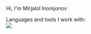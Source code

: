 Hi, I'm Mirjalol Inomjonov <br />

Languages and tools I work with: <br/>
<code><img src="https://encrypted-tbn0.gstatic.com/images?q=tbn:ANd9GcTyUOKsMJ-EtuwcuD_tNMjT1RZKH0RCWJKL0A&usqp=CAU"/><code/>
